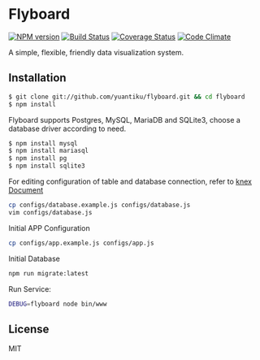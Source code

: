 # Flyboard

[![NPM version](https://badge.fury.io/js/flyboard.svg)](http://badge.fury.io/js/flyboard)
[![Build Status](https://travis-ci.org/yuantiku/flyboard.png?branch=master)](https://travis-ci.org/yuantiku/flyboard)
[![Coverage Status](https://coveralls.io/repos/yuantiku/flyboard/badge.png?branch=master)](https://coveralls.io/r/yuantiku/flyboard?branch=master)
[![Code Climate](https://codeclimate.com/github/yuantiku/flyboard.png)](https://codeclimate.com/github/yuantiku/flyboard)

A simple, flexible, friendly data visualization system.

## Installation

```bash
$ git clone git://github.com/yuantiku/flyboard.git && cd flyboard
$ npm install
```

Flyboard supports Postgres, MySQL, MariaDB and SQLite3, choose a database driver according to need.

```bash
$ npm install mysql
$ npm install mariasql
$ npm install pg
$ npm install sqlite3
```

For editing configuration of table and database connection, refer to [knex Document](http://knexjs.org/#Installation-client)

```bash
cp configs/database.example.js configs/database.js
vim configs/database.js
```

Initial APP Configuration

```bash
cp configs/app.example.js configs/app.js
```

Initial Database

```bash
npm run migrate:latest
```

Run Service:

```bash
DEBUG=flyboard node bin/www
```

## License 

MIT

